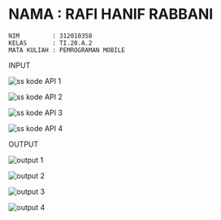 #   NAMA        : RAFI HANIF RABBANI
    NIM         : 312010358
    KELAS       : TI.20.A.2
    MATA KULIAH : PEMROGRAMAN MOBILE

INPUT

![ss kode API 1](https://user-images.githubusercontent.com/102600434/230814769-a177147c-473c-4a82-a2d6-e744e9df81da.PNG)

![ss kode API 2](https://user-images.githubusercontent.com/102600434/230814809-926114ad-f49c-4d4c-ac37-4f4a0ce1922f.PNG)

![ss kode API 3](https://user-images.githubusercontent.com/102600434/230814831-d4872255-caf5-4c47-972b-e3e5595ea66f.PNG)

![ss kode API 4](https://user-images.githubusercontent.com/102600434/230814843-9f79c0dc-0861-4c5f-b869-9aa5bcf623c3.PNG)


OUTPUT

![output 1](https://user-images.githubusercontent.com/102600434/230815222-1612aace-0e56-40a7-a86d-0478e9db6b82.PNG)

![output 2](https://user-images.githubusercontent.com/102600434/230815235-6b7a0b22-5643-4df6-99d3-448d94dfa199.PNG)

![output 3](https://user-images.githubusercontent.com/102600434/230815245-a98d1888-e2ed-42e6-86a5-aa940ae7b51c.PNG)

![output 4](https://user-images.githubusercontent.com/102600434/230815261-f3555a0a-9f47-40a5-a1e0-fd7183863aa5.PNG)

